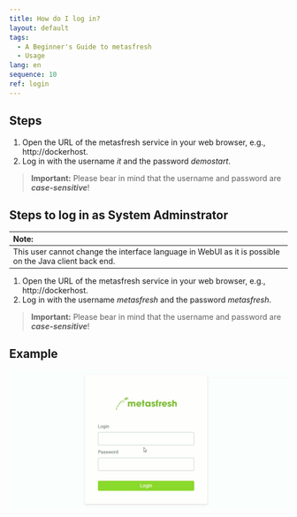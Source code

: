 ```yaml
---
title: How do I log in?
layout: default
tags:
  - A Beginner's Guide to metasfresh
  - Usage
lang: en
sequence: 10
ref: login
---
```


## Steps
1. Open the URL of the metasfresh service in your web browser, e.g., http://dockerhost.
1. Log in with the username *it* and the password *demostart*.
 >**Important:** Please bear in mind that the username and password are ***case-sensitive***!

## Steps to log in as System Adminstrator

| **Note:** |
| :- |
| This user cannot change the interface language in WebUI as it is possible on the Java client back end. |

1. Open the URL of the metasfresh service in your web browser, e.g., http://dockerhost.
1. Log in with the username *metasfresh* and the password *metasfresh*.
 >**Important:** Please bear in mind that the username and password are ***case-sensitive***!

## Example
![](assets/login_en.gif)
